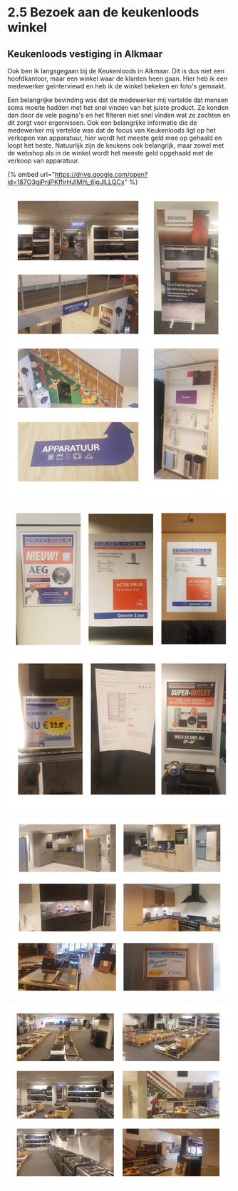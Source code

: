 # 2.5 Bezoek aan de keukenloods winkel

## Keukenloods vestiging in Alkmaar

Ook ben ik langsgegaan bij de Keukenloods in Alkmaar. Dit is dus niet een hoofdkantoor, maar een winkel waar de klanten heen gaan. Hier heb ik een medewerker geïnterviewd en heb ik de winkel bekeken en foto's gemaakt. 

Een belangrijke bevinding was dat de medewerker mij vertelde dat mensen soms moeite hadden met het snel vinden van het juiste product. Ze konden dan door de vele pagina's en het filteren niet snel vinden wat ze zochten en dit zorgt voor ergernissen. Ook een belangrijke informatie die de medewerker mij vertelde was dat de focus van Keukenloods ligt op het verkopen van apparatuur, hier wordt het meeste geld mee op gehaald en loopt het beste. Natuurlijk zijn de keukens ook belangrijk, maar zowel met de webshop als in de winkel wordt het meeste geld opgehaald met de verkoop van apparatuur.

{% embed url="https://drive.google.com/open?id=187O3gjPrjjPKffirHJIMh\_6igJILLQCx" %}

![](../../.gitbook/assets/keukenloods-winkel-1.jpg)

![](../../.gitbook/assets/keukenloods-winkel-2.jpg)

![](../../.gitbook/assets/keukenloods-winkel-3.jpg)

![](../../.gitbook/assets/keukenloods-winkel-4.jpg)

